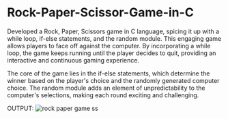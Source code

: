 # Rock-Paper-Scissor-Game-in-C
Developed a Rock, Paper, Scissors game in C language, spicing it up with a while loop, if-else statements, and the random module. This engaging game allows players to face off against the computer. By incorporating a while loop, the game keeps running until the player decides to quit, providing an interactive and continuous gaming experience.

The core of the game lies in the if-else statements, which determine the winner based on the player's choice and the randomly generated computer choice. The random module adds an element of unpredictability to the computer's selections, making each round exciting and challenging. 

OUTPUT:
![rock paper game ss](https://github.com/arqamcodes/Rock-Paper-Scissor-Game-in-C/assets/68507521/20422223-87a7-402a-9290-1a86cfac489e)
